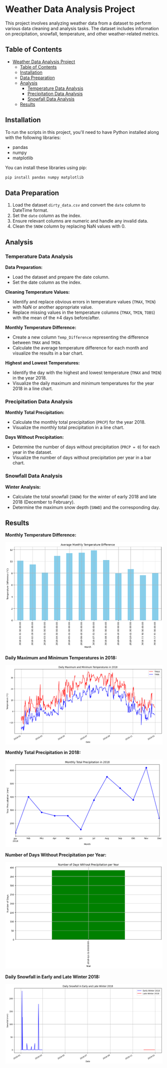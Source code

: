 # Weather Data Analysis Project

This project involves analyzing weather data from a dataset to perform various data cleaning and analysis tasks. The dataset includes information on precipitation, snowfall, temperature, and other weather-related metrics.

## Table of Contents

- [Weather Data Analysis Project](#weather-data-analysis-project)
  - [Table of Contents](#table-of-contents)
  - [Installation](#installation)
  - [Data Preparation](#data-preparation)
  - [Analysis](#analysis)
    - [Temperature Data Analysis](#temperature-data-analysis)
    - [Precipitation Data Analysis](#precipitation-data-analysis)
    - [Snowfall Data Analysis](#snowfall-data-analysis)
  - [Results](#results)

## Installation

To run the scripts in this project, you'll need to have Python installed along with the following libraries:

- pandas
- numpy
- matplotlib

You can install these libraries using pip:

```bash
pip install pandas numpy matplotlib
```

## Data Preparation

1. Load the dataset `dirty_data.csv` and convert the `date` column to DateTime format.
2. Set the `date` column as the index.
3. Ensure relevant columns are numeric and handle any invalid data.
4. Clean the `SNOW` column by replacing NaN values with 0.

## Analysis

### Temperature Data Analysis

**Data Preparation:**

- Load the dataset and prepare the date column.
- Set the date column as the index.

**Cleaning Temperature Values:**

- Identify and replace obvious errors in temperature values (`TMAX`, `TMIN`) with NaN or another appropriate value.
- Replace missing values in the temperature columns (`TMAX`, `TMIN`, `TOBS`) with the mean of the ±4 days before/after.

**Monthly Temperature Difference:**

- Create a new column `Temp_Difference` representing the difference between `TMAX` and `TMIN`.
- Calculate the average temperature difference for each month and visualize the results in a bar chart.

**Highest and Lowest Temperatures:**

- Identify the day with the highest and lowest temperature (`TMAX` and `TMIN`) in the year 2018.
- Visualize the daily maximum and minimum temperatures for the year 2018 in a line chart.

### Precipitation Data Analysis

**Monthly Total Precipitation:**

- Calculate the monthly total precipitation (`PRCP`) for the year 2018.
- Visualize the monthly total precipitation in a line chart.

**Days Without Precipitation:**

- Determine the number of days without precipitation (`PRCP = 0`) for each year in the dataset.
- Visualize the number of days without precipitation per year in a bar chart.

### Snowfall Data Analysis

**Winter Analysis:**

- Calculate the total snowfall (`SNOW`) for the winter of early 2018 and late 2018 (December to February).
- Determine the maximum snow depth (`SNWD`) and the corresponding day.

## Results

**Monthly Temperature Difference:**

![Monthly Temperature Difference](results/temperature_difference_chart.png)

**Daily Maximum and Minimum Temperatures in 2018:**

![Daily Temperatures in 2018](results/daily_temperatures_2018_chart.png)

**Monthly Total Precipitation in 2018:**

![Monthly Total Precipitation](results/monthly_precipitation_2018_chart.png)

**Number of Days Without Precipitation per Year:**

![Days Without Precipitation](results/days_without_precipitation_chart.png)

**Daily Snowfall in Early and Late Winter 2018:**

![Daily Snowfall](results/daily_snowfall_winter_2018_chart.png)
